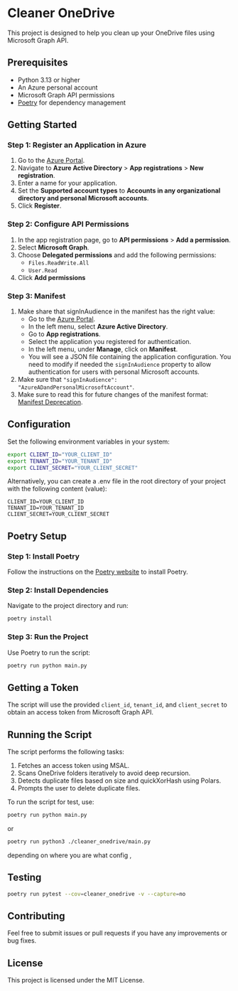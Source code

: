 # Cleaner OneDrive

This project is designed to help you clean up your OneDrive files using Microsoft Graph API.

## Prerequisites

- Python 3.13 or higher
- An Azure personal account
- Microsoft Graph API permissions
- [Poetry](https://python-poetry.org/) for dependency management

## Getting Started

### Step 1: Register an Application in Azure

1. Go to the [Azure Portal](https://portal.azure.com/).
2. Navigate to **Azure Active Directory** > **App registrations** > **New registration**.
3. Enter a name for your application.
4. Set the **Supported account types** to **Accounts in any organizational directory and personal Microsoft accounts**.
5. Click **Register**.

### Step 2: Configure API Permissions

1. In the app registration page, go to **API permissions** > **Add a permission**.
2. Select **Microsoft Graph**.
3. Choose **Delegated permissions** and add the following permissions:
    - `Files.ReadWrite.All`
    - `User.Read`
4. Click **Add permissions**

### Step 3: Manifest

1. Make share that signInAudience in the manifest has the right value:
   - Go to the [Azure Portal](https://portal.azure.com).
   - In the left menu, select **Azure Active Directory**.
   - Go to **App registrations**.
   - Select the application you registered for authentication.
   - In the left menu, under **Manage**, click on **Manifest**.
   - You will see a JSON file containing the application configuration. You need to modify if needed the `signInAudience` property to allow authentication for users with personal Microsoft accounts.
4. Make sure that `"signInAudience": "AzureADandPersonalMicrosoftAccount"`.
5. Make sure to read this for future changes of the manifest format: [Manifest Deprecation](https://learn.microsoft.com/en-us/entra/identity-platform/azure-active-directory-graph-app-manifest-deprecation).

## Configuration

Set the following environment variables in your system:

```bash
export CLIENT_ID="YOUR_CLIENT_ID"
export TENANT_ID="YOUR_TENANT_ID"
export CLIENT_SECRET="YOUR_CLIENT_SECRET"
```

Alternatively, you can create a .env file in the root directory of your project with the following content (value):

```env
CLIENT_ID=YOUR_CLIENT_ID
TENANT_ID=YOUR_TENANT_ID
CLIENT_SECRET=YOUR_CLIENT_SECRET
```

## Poetry Setup

### Step 1: Install Poetry

Follow the instructions on the [Poetry website](https://python-poetry.org/docs/#installation) to install Poetry.

### Step 2: Install Dependencies

Navigate to the project directory and run:

```bash
poetry install
```

### Step 3: Run the Project

Use Poetry to run the script:

```bash
poetry run python main.py
```

## Getting a Token

The script will use the provided `client_id`, `tenant_id`, and `client_secret` to obtain an access token from Microsoft Graph API.

## Running the Script

The script performs the following tasks:
1. Fetches an access token using MSAL.
2. Scans OneDrive folders iteratively to avoid deep recursion.
3. Detects duplicate files based on size and quickXorHash using Polars.
4. Prompts the user to delete duplicate files.

To run the script for test, use:

```bash
poetry run python main.py
```
or 
```bash
poetry run python3 ./cleaner_onedrive/main.py
``` 
depending on where you are what config , 

## Testing

```bash
poetry run pytest --cov=cleaner_onedrive -v --capture=no
```

## Contributing

Feel free to submit issues or pull requests if you have any improvements or bug fixes.

## License

This project is licensed under the MIT License.
